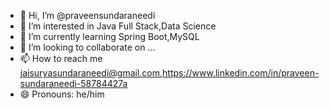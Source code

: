 - 👋 Hi, I’m @praveensundaraneedi
- 👀 I’m interested in Java Full Stack,Data Science
- 🌱 I’m currently learning Spring Boot,MySQL
- 💞️ I’m looking to collaborate on ...
- 📫 How to reach me jaisuryasundaraneedi@gmail.com,https://www.linkedin.com/in/praveen-sundaraneedi-58784427a
- 😄 Pronouns: he/him


<!---
praveensundaraneedi/praveensundaraneedi is a ✨ special ✨ repository because its `README.md` (this file) appears on your GitHub profile.
You can click the Preview link to take a look at your changes.
--->
